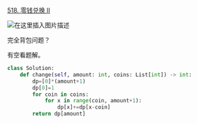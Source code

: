 [518. 零钱兑换 II](https://leetcode-cn.com/problems/coin-change-2/)

![在这里插入图片描述](https://img-blog.csdnimg.cn/20210213204152617.jpg)

完全背包问题？

有空看题解。

```python
class Solution:
    def change(self, amount: int, coins: List[int]) -> int:
        dp=[0]*(amount+1)
        dp[0]=1
        for coin in coins:
            for x in range(coin, amount+1):
                dp[x]+=dp[x-coin]
        return dp[amount]
```
